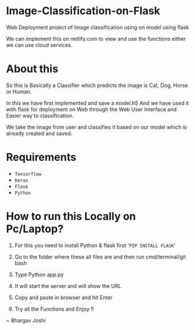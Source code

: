 # Image-Classification-on-Flask

Web Deployment project of Image classification using on model using flask 

We can implement this on netlify.com to view and use the functions either we can use cloud services. 

# About this 

So this is Basically a Classifier which predicts the image is Cat, Dog, Horse or Human. 

In this we have first implemented and save a model.h5
And we have used it with flask for deployment on Web through the Web User Interface and
Easier way to classification. 

We take the image from user and classifies it based on our model which is already created and saved. 

# Requirements 

- `Tensorflow`
-   `Keras`
-   `Flask`
-   `Python`

# How to run this Locally on Pc/Laptop?

1) For this you need to install Python & flask first
    '`PIP INSTALL FLASK`' 

2) Go to the folder where these all files are and then run cmd/terminal/git bash

3) Type Python app.py

5) It will start the server and will show the URL

6) Copy and paste in browser and hit Enter

7) Try all the Functions and Enjoy !!


~ Bhargav Joshi

